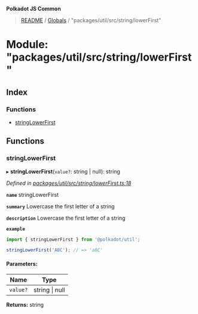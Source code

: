 **Polkadot JS Common**

> [README](../README.md) / [Globals](../globals.md) / "packages/util/src/string/lowerFirst"

# Module: "packages/util/src/string/lowerFirst"

## Index

### Functions

* [stringLowerFirst](_packages_util_src_string_lowerfirst_.md#stringlowerfirst)

## Functions

### stringLowerFirst

▸ **stringLowerFirst**(`value?`: string \| null): string

*Defined in [packages/util/src/string/lowerFirst.ts:18](https://github.com/polkadot-js/common/blob/dd1220ac/packages/util/src/string/lowerFirst.ts#L18)*

**`name`** stringLowerFirst

**`summary`** Lowercase the first letter of a string

**`description`** 
Lowercase the first letter of a string

**`example`** 
<BR>

```javascript
import { stringLowerFirst } from '@polkadot/util';

stringLowerFirst('ABC'); // => 'aBC'
```

#### Parameters:

Name | Type |
------ | ------ |
`value?` | string \| null |

**Returns:** string

